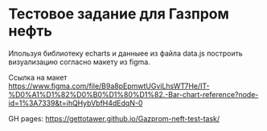 # Тестовое задание для Газпром нефть

Ипользуя библиотеку echarts и данныее из файла data.js построить визуализацию согласно макету из figma.

Ссылка на макет https://www.figma.com/file/B9a8pEpmwtUGviLhsWT7He/IT-%D0%A1%D1%82%D0%B0%D1%80%D1%82.-Bar-chart-reference?node-id=1%3A7339&t=ihQHybVbfH4dEdqN-0

GH pages: https://gettotawer.github.io/Gazprom-neft-test-task/
